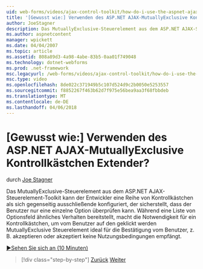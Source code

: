 ```yaml
---
uid: web-forms/videos/ajax-control-toolkit/how-do-i-use-the-aspnet-ajax-mutuallyexclusive-checkbox-extender
title: '[Gewusst wie:] Verwenden des ASP.NET AJAX-MutuallyExclusive Kontrollkästchen Extender? | Microsoft-Dokumentation'
author: JoeStagner
description: Das MutuallyExclusive-Steuerelement aus dem ASP.NET AJAX-Steuerelement-Toolkit kann der Entwickler eine Reihe von Kontrollkästchen als sich gegenseitig exklusiven, welche e konfiguriert...
ms.author: aspnetcontent
manager: wpickett
ms.date: 04/04/2007
ms.topic: article
ms.assetid: 808a89d3-4a98-4abe-83b5-0aa01f749048
ms.technology: dotnet-webforms
ms.prod: .net-framework
msc.legacyurl: /web-forms/videos/ajax-control-toolkit/how-do-i-use-the-aspnet-ajax-mutuallyexclusive-checkbox-extender
msc.type: video
ms.openlocfilehash: 8de022c371949b5c107d524d9c2b0050e5253557
ms.sourcegitcommit: f8852267f463b62d7f975e56bea9aa3f68fbbdeb
ms.translationtype: MT
ms.contentlocale: de-DE
ms.lasthandoff: 04/06/2018
---
```

<a name="how-do-i-use-the-aspnet-ajax-mutuallyexclusive-checkbox-extender"></a>[Gewusst wie:] Verwenden des ASP.NET AJAX-MutuallyExclusive Kontrollkästchen Extender?
====================
durch [Joe Stagner](https://github.com/JoeStagner)

Das MutuallyExclusive-Steuerelement aus dem ASP.NET AJAX-Steuerelement-Toolkit kann der Entwickler eine Reihe von Kontrollkästchen als sich gegenseitig ausschließende konfiguriert, der sicherstellt, dass der Benutzer nur eine einzelne Option überprüfen kann. Während eine Liste von Optionsfeld ähnliches Verhalten bereitstellt, macht die Notwendigkeit für ein Kontrollkästchen, um vom Benutzer auf den geklickt werden MutuallyExclusive Steuerelement ideal für die Bestätigung vom Benutzer, z. B. akzeptieren oder akzeptiert keine Nutzungsbedingungen empfängt.

[&#9654;Sehen Sie sich an (10 Minuten)](https://channel9.msdn.com/Blogs/ASP-NET-Site-Videos/how-do-i-use-the-aspnet-ajax-mutuallyexclusive-checkbox-extender)

> [!div class="step-by-step"]
> [Zurück](how-do-i-use-the-aspnet-ajax-maskededit-controls.md)
> [Weiter](how-do-i-use-the-aspnet-ajax-nobot-control.md)
